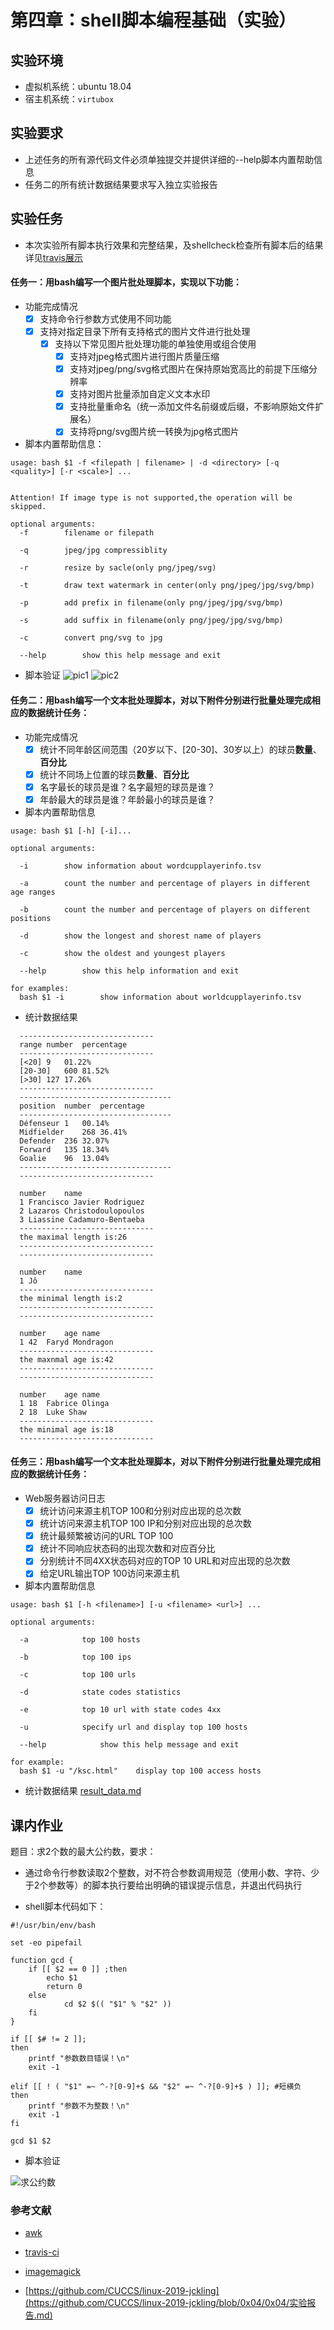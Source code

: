 # 第四章：shell脚本编程基础（实验）

## 实验环境
- 虚拟机系统：ubuntu 18.04
- 宿主机系统：`virtubox`

## 实验要求
- 上述任务的所有源代码文件必须单独提交并提供详细的--help脚本内置帮助信息
- 任务二的所有统计数据结果要求写入独立实验报告
  
## 实验任务
- 本次实验所有脚本执行效果和完整结果，及shellcheck检查所有脚本后的结果详见[travis展示](https://travis-ci.com/github/cuc-dengym/linux-2020-cuc-dengym)
  
#### 任务一：用bash编写一个图片批处理脚本，实现以下功能：
- 功能完成情况
   - [x] 支持命令行参数方式使用不同功能
   - [x] 支持对指定目录下所有支持格式的图片文件进行批处理
     - [x] 支持以下常见图片批处理功能的单独使用或组合使用
       - [x] 支持对jpeg格式图片进行图片质量压缩
       - [x] 支持对jpeg/png/svg格式图片在保持原始宽高比的前提下压缩分辨率
       - [x] 支持对图片批量添加自定义文本水印
       - [x] 支持批量重命名（统一添加文件名前缀或后缀，不影响原始文件扩展名）
       - [x] 支持将png/svg图片统一转换为jpg格式图片
- 脚本内置帮助信息：
```
usage: bash $1 -f <filepath | filename> | -d <directory> [-q <quality>] [-r <scale>] ...


Attention! If image type is not supported,the operation will be skipped. 

optional arguments:
  -f		filename or filepath

  -q		jpeg/jpg compressiblity

  -r		resize by sacle(only png/jpeg/svg)

  -t		draw text watermark in center(only png/jpeg/jpg/svg/bmp)

  -p		add prefix in filename(only png/jpeg/jpg/svg/bmp)

  -s		add suffix in filename(only png/jpeg/jpg/svg/bmp)

  -c		convert png/svg to jpg

  --help		show this help message and exit
```
- 脚本验证
![pic1](image/pic1.png)
![pic2](image/.png)
    
#### 任务二：用bash编写一个文本批处理脚本，对以下附件分别进行批量处理完成相应的数据统计任务：
- 功能完成情况
    - [x] 统计不同年龄区间范围（20岁以下、[20-30]、30岁以上）的球员**数量**、**百分比**
    - [x] 统计不同场上位置的球员**数量**、**百分比**
    - [x] 名字最长的球员是谁？名字最短的球员是谁？
    - [x] 年龄最大的球员是谁？年龄最小的球员是谁？
- 脚本内置帮助信息
```
usage: bash $1 [-h] [-i]...

optional arguments:

  -i		show information about wordcupplayerinfo.tsv

  -a		count the number and percentage of players in different age ranges

  -b		count the number and percentage of players on different positions

  -d		show the longest and shorest name of players

  -c		show the oldest and youngest players

  --help		show this help information and exit

for examples:
  bash $1 -i		show information about worldcupplayerinfo.tsv
``` 
- 统计数据结果
``` 
  ------------------------------
  range	number	percentage
  ------------------------------
  [<20]	9	01.22%
  [20-30]	600	81.52%
  [>30]	127	17.26%
  ------------------------------
  ----------------------------------
  position	number	percentage
  ----------------------------------
  Défenseur	1	00.14%
  Midfielder	268	36.41%
  Defender	236	32.07%
  Forward 	135	18.34%
  Goalie  	96	13.04%
  ----------------------------------
  ------------------------------

  number	name
  1	Francisco Javier Rodriguez
  2	Lazaros Christodoulopoulos
  3	Liassine Cadamuro-Bentaeba
  ------------------------------
  the maximal length is:26
  ------------------------------
  ------------------------------

  number	name
  1	Jô
  ------------------------------
  the minimal length is:2
  ------------------------------
  ------------------------------

  number	age	name
  1	42	Faryd Mondragon
  ------------------------------
  the maxnmal age is:42
  ------------------------------
  ------------------------------

  number	age	name
  1	18	Fabrice Olinga
  2	18	Luke Shaw
  ------------------------------
  the minimal age is:18
  ------------------------------
```
#### 任务三：用bash编写一个文本批处理脚本，对以下附件分别进行批量处理完成相应的数据统计任务：
  - Web服务器访问日志
    - [x] 统计访问来源主机TOP 100和分别对应出现的总次数
    - [x] 统计访问来源主机TOP 100 IP和分别对应出现的总次数
    - [x] 统计最频繁被访问的URL TOP 100
    - [x] 统计不同响应状态码的出现次数和对应百分比
    - [x] 分别统计不同4XX状态码对应的TOP 10 URL和对应出现的总次数
    - [x] 给定URL输出TOP 100访问来源主机
 - 脚本内置帮助信息
```
usage: bash $1 [-h <filename>] [-u <filename> <url>] ...

optional arguments:

  -a            top 100 hosts

  -b            top 100 ips

  -c            top 100 urls

  -d            state codes statistics

  -e            top 10 url with state codes 4xx

  -u            specify url and display top 100 hosts

  --help            show this help message and exit

for example:
  bash $1 -u "/ksc.html"	display top 100 access hosts
``` 
- 统计数据结果
  [result_data.md](./result_data.md)
## 课内作业

   题目：求2个数的最大公约数，要求：

   - 通过命令行参数读取2个整数，对不符合参数调用规范（使用小数、字符、少于2个参数等）的脚本执行要给出明确的错误提示信息，并退出代码执行

  - shell脚本代码如下：
    
```shell
#!/usr/bin/env/bash

set -eo pipefail
    
function gcd {
    if [[ $2 == 0 ]] ;then
        echo $1
        return 0
    else
            cd $2 $(( "$1" % "$2" )) 
    fi
}
    
if [[ $# != 2 ]];
then
    printf "参数数目错误！\n"
    exit -1
     
elif [[ ! ( "$1" =~ ^-?[0-9]+$ && "$2" =~ ^-?[0-9]+$ ) ]]; #短横负
then
    printf "参数不为整数！\n"
    exit -1
fi
     
gcd $1 $2
```
- 脚本验证

![求公约数](image/gcd.png)


### 参考文献

- [awk](https://www.runoob.com/linux/linux-comm-awk.html )
- [travis-ci]( https://www.cnblogs.com/morang/p/7228488.html )
-  [imagemagick](http://www.imagemagick.org/script/command-line-tools.php )

-  [https://github.com/CUCCS/linux-2019-jckling](https://github.com/CUCCS/linux-2019-jckling/blob/0x04/0x04/实验报告.md)  
